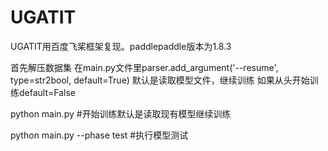 # UGATIT
UGATIT用百度飞桨框架复现。paddlepaddle版本为1.8.3


首先解压数据集
在main.py文件里parser.add_argument('--resume', type=str2bool, default=True) 默认是读取模型文件，继续训练
如果从头开始训练default=False

python main.py   #开始训练默认是读取现有模型继续训练 

python main.py --phase test   #执行模型测试
